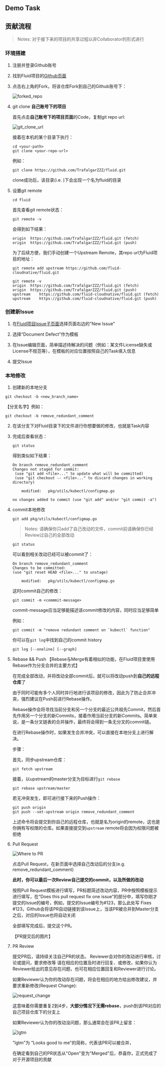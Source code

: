 ## Demo Task

## 贡献流程

> Notes: 对于接下来的项目的共享过程以非Collaborator的形式进行

### 环境搭建

1. 注册并登录Github账号

2. 找到Fluid项目的[Github页面](https://github.com/fluid-cloudnative/fluid)

3. 点击右上角的Fork，将该仓库Fork到自己的Github账号下：

    ![forked_repo](img/forked_repo.png)

4. git clone **自己账号下的项目**

    首先点击**自己账号下的项目页面**的Code，复制git repo url:

    ![git_clone_url](img/git_clone_url.png)

    接着在本机的某个目录下执行：
    ```
    cd <your-path>
    git clone <your-repo-url>
    ```

    例如：
    ```
    git clone https://github.com/TrafalgarZZZ/fluid.git
    ```
    
    clone成功后，该目录(i.e. <your-path>)下会出现一个名为fluid的目录

5. 设置git remote

    ```
    cd fluid
    ```
    首先查看git remote状态：
    ```
    git remote -v
    ```
    会得到如下结果：
    ```
    origin	https://github.com/TrafalgarZZZ/fluid.git (fetch)
    origin	https://github.com/TrafalgarZZZ/fluid.git (push)

    ```

    为了后续方便，我们手动创建一个Upstream Remote，其repo url为Fluid项目的地址：
    ```
    git remote add upstream https://github.com/fluid-cloudnative/fluid.git
    ```

    ```
    git remote -v
    origin	https://github.com/TrafalgarZZZ/fluid.git (fetch)
    origin	https://github.com/TrafalgarZZZ/fluid.git (push)
    upstream	https://github.com/fluid-cloudnative/fluid.git (fetch)
    upstream	https://github.com/fluid-cloudnative/fluid.git (push)

    ```

### 创建新Issue

1. 在[Fluid项目Issue子页面](https://github.com/fluid-cloudnative/fluid/issues)选择页面右边的"New Issue"

2. 选择“Document Defect”作为模板

3. 在Issue编辑页面，简单描述待解决的问题（例如：某文件License缺失或License不规范等），在模板的对应位置按照自己的Task填入信息

4. 提交Issue

### 本地修改

1. 创建新的本地分支
```
git checkout -b <new_branch_name>
``` 

【分支名字】例如：
```
git checkout -b remove_redundant_comment
```


2. 在该分支下对Fluid目录下的文件进行你想要做的修改，也就是Task内容

3. 完成后查看状态：
    ```
    git status
    ```

    得到类似如下结果：
    ```
    On branch remove_redundant_comment
    Changes not staged for commit:
     (use "git add <file>..." to update what will be committed)
     (use "git checkout -- <file>..." to discard changes in working directory)

        modified:   pkg/utils/kubectl/configmap.go

    no changes added to commit (use "git add" and/or "git commit -a")
    ```

4. commit本地修改
    ```
    git add pkg/utils/kubectl/configmap.go
    ```
    > Notes: 请确保你只add了自己改动的文件，commit前请确保你已经Review过自己的全部改动

    ```
    git status
    ```
    可以看到相关改动已经可以被commit了：
    ```
    On branch remove_redundant_comment
    Changes to be committed:
    (use "git reset HEAD <file>..." to unstage)

        modified:   pkg/utils/kubectl/configmap.go
    ```

    这时commit自己的修改：
    ```
    git commit -m <commmit-message>

    ```
    commit-message应当足够能描述该commit修改的内容，同时应当足够简单

    例如：
    ```
    git commit -m "remove redundant comment on `kubectl` function"
    ```

    你可以在`git log`中找到自己的commit history
    ```
    git log [--oneline] [--graph]
    ```

5. Rebase && Push
    【Rebase与Merge有着相似的功能，在Fluid项目里使用Rebase作为分支合并的主要方式】

    在完成全部改动，并将改动全部commit后，就可以将改动push到**自己的远程仓库**了

    由于同时可能有多个人同时并行地进行该项目的修改，因此为了防止合并冲突，强烈建议在Push前进行Rebase操作。

    Rebase操作会将寻找当前分支和另一个分支的最近公共祖先Commit，然后首先作用另一个分支的新Commits，接着作用当前分支的新Commits。简单来说，是一条分叉链表的合并操作，最终将会得到一条无分叉的commit链。

    在进行Rebase操作时，如果发生合并冲突，可以直接在本地分支上进行解决。

    步骤：
    
    首先，同步upstream仓库：
    ```
    git fetch upstream
    ```

    接着，以upstream的master分支为目标进行`git rebase`
    ```
    git rebase upstream/master
    ```

    若无冲突发生，即可进行接下来的Push操作：
    ```
    git push origin
    git push --set-upstream origin remove_redundant_comment
    ```
    上述命令将会提交到你自己的远程仓库，也就是名为origin的remote，这也是你拥有写权限的仓库。如果直接提交到`upstream` remote将会因为权限问题被拒绝

6. Pull Request

    ![Where to PR](img/where_to_pr.png)

    点击Pull Request，在新页面中选择自己改动后的分支(e.g. remove_redundant_comment)

    **此时，你可以最后一次Review自己提交的commit，以及所做的改动**

    按照Pull Request模板进行填写，PR标题简述改动内容，PR中按照模板提示进行填写，在“Does this pull request fix one issue”的部分中，填写你刚才提交的Issue的编号，例如，提交的Issue编号为#123，那么此处写 Fixes #123，Github会将该PR自动链接到该Issue上，当该PR被合并到Master分支之后，对应的Issue也将自动关闭

    全部填写完成后，提交这个PR。

    【PR提交后的图片】

7. PR Review

    提交PR后，请持续关注自己PR的状态。
    Reviewer会对你的改动进行审核，讨论或提问，要求修改等
    请在相应的位置及时进行回复、或修改，如果你认为Reviewer给出的意见存在问题，也可在相应位置回复和Reviewer进行讨论。

    如果Reviewer认为你的改动存在问题，将会在相应的地方给出修改建议，并要求重新修改(Request Change):

    ![request_change](img/request_change.png)

    这意味着你需要重复2到4步，**大部分情况下无需rebase**，push到该PR对应的自己项目仓库下的分支上

    如果Reviewer认为你的改动没问题，那么通常会在该PR上留言：

    ![lgtm](img/lgtm.png)

    "lgtm"为 “Looks good to me"的简称，代表该PR可以被合并，

    在确定看到自己的PR状态从"Open"变为"Merged"后，恭喜你，正式完成了对于开源项目的贡献
